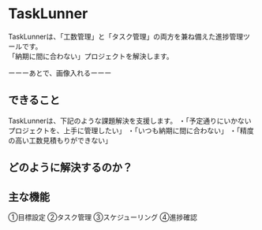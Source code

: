 TaskLunner
====
TaskLunnerは、「工数管理」と「タスク管理」の両方を兼ね備えた進捗管理ツールです。  
「納期に間に合わない」プロジェクトを解決します。

ーーーあとで、画像入れるーーー
## できること
TaskLunnerは、下記のような課題解決を支援します。
  ・「予定通りにいかないプロジェクトを、上手に管理したい」
  ・「いつも納期に間に合わない」
  ・「精度の高い工数見積もりができない」

## どのように解決するのか？



## 主な機能
①目標設定
②タスク管理
③スケジューリング
④進捗確認

##

